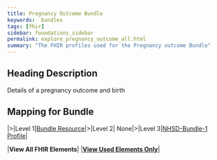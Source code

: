 ```yaml
---
title: Pregnancy Outcome Bundle
keywords:  bundles
tags: [fhir]
sidebar: foundations_sidebar
permalink: explore_pregnancy_outcome_all.html
summary: "The FHIR profiles used for the Pregnancy outcome Bundle"
---
```


## Heading Description ##
Details of a pregnancy outcome and birth

## Mapping for Bundle ##

|>|Level 1|[Bundle Resource](http://hl7.org/fhir/stu3/bundle.html)|>|Level 2| None|>|Level 3|[NHSD-Bundle-1 Profile](http://xxx)|

|**View All FHIR Elements**|    |**[View Used Elements Only](explore_pregnancy_outcome.html#mapping-for-bundle)**| 
